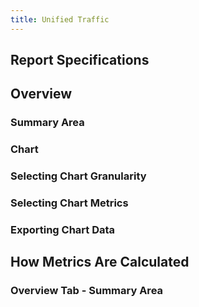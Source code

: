 ```yaml
---
title: Unified Traffic
---
```

## Report Specifications
## Overview
### Summary Area
### Chart
### Selecting Chart Granularity
### Selecting Chart Metrics
### Exporting Chart Data
## How Metrics Are Calculated
### Overview Tab - Summary Area
